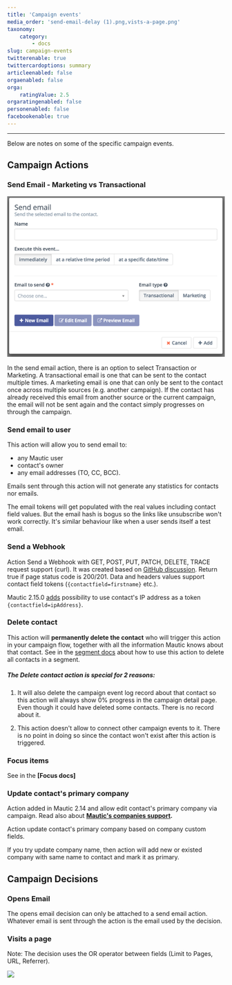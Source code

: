 ```yaml
---
title: 'Campaign events'
media_order: 'send-email-delay (1).png,vists-a-page.png'
taxonomy:
    category:
        - docs
slug: campaign-events
twitterenable: true
twittercardoptions: summary
articleenabled: false
orgaenabled: false
orga:
    ratingValue: 2.5
orgaratingenabled: false
personenabled: false
facebookenable: true
---
```


---------------------

Below are notes on some of the specific campaign events.

## Campaign Actions

### Send Email - Marketing vs Transactional

![](send-email-delay%20(1).png)

In the send email action, there is an option to select Transaction or Marketing. A transactional email is one that can be sent to the contact multiple times. A marketing email is one that can only be sent to the contact once across multiple sources (e.g. another campaign). If the contact has already received this email from another source or the current campaign, the email will not be sent again and the contact simply progresses on through the campaign.


### Send email to user

This action will allow you to send email to:

- any Mautic user
- contact's owner
- any email addresses (TO, CC, BCC).

Emails sent through this action will not generate any statistics for contacts nor emails.

The email tokens will get populated with the real values including contact field values. But the email hash is bogus so the links like unsubscribe won't work correctly. It's similar behaviour like when a user sends itself a test email.

### Send a Webhook

Action Send a Webhook with GET, POST, PUT, PATCH, DELETE, TRACE request support (curl). It was created based on [GitHub discussion](https://www.github.com/mautic/mautic/issues/854). Return true if page status code is 200/201. Data and headers values support contact field tokens (`{contactfield=firstname}` etc.).

Mautic 2.15.0 [adds](https://www.github.com/mautic/mautic/pull/6539) possibility to use contact's IP address as a token `{contactfield=ipAddress}`.

### Delete contact

This action will **permanently delete the contact** who will trigger this action in your campaign flow, together with all the information Mautic knows about that contact. See in the [segment docs](/managing_contacts.html#delete-all-contacts-in-a-segment) about how to use this action to delete all contacts in a segment.

##### The Delete contact action is special for 2 reasons:

1.  It will also delete the campaign event log record about that contact so this action will always show 0% progress in the campaign detail page. Even though it could have deleted some contacts. There is no record about it.

2. This action doesn't allow to connect other campaign events to it. There is no point in doing so since the contact won't exist after this action is triggered.

### Focus items

See in the **[Focus docs]**

### Update contact's primary company

Action added in Mautic 2.14 and allow edit contact's primary company via campaign. Read also about **[Mautic's companies support](../../../../index.php/index.html).**

Action update contact's primary company based on company custom fields. 

If you try update company name, then action will add new or existed company with same name to contact and mark it as primary.

## Campaign Decisions

### Opens Email

The opens email decision can only be attached to a send email action. Whatever email is sent through the action is the email used by the decision.

### Visits a page

Note: The decision uses the OR operator between fields (Limit to Pages, URL, Referrer).

![](visits-a-page.png)
